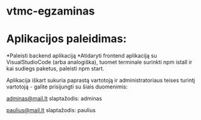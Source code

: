 # vtmc-egzaminas

# Aplikacijos paleidimas:
*Paleisti backend aplikaciją
*Atidaryti frontend aplikaciją su VisualStudioCode (arba analogiška), tuomet terminale surinkti npm istall ir kai sudiegs paketus, paleisti npm start.

Aplikacija iškart sukuria paprastą vartotoją ir administratoriaus teises turintį vartotoją - galite prisijungti su šiais duomenimis:

adminas@mail.lt
slaptažodis: adminas

paulius@mail.lt
slaptažodis: paulius
